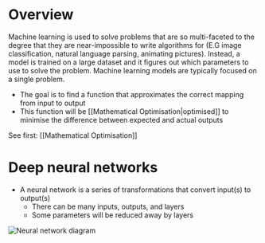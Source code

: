 # Overview
Machine learning is used to solve problems that are so multi-faceted to the degree that they are near-impossible to write algorithms for (E.G image classification, natural language parsing, animating pictures). Instead, a model is trained on a large dataset and it figures out which parameters to use to solve the problem. Machine learning models are typically focused on a single problem.

- The goal is to find a function that approximates the correct mapping from input to output
- This function will be [[Mathematical Optimisation|optimised]] to minimise the difference between expected and actual outputs

See first: [[Mathematical Optimisation]]

# Deep neural networks
- A neural network is a series of transformations that convert input(s) to output(s)
	- There can be many inputs, outputs, and layers
	- Some parameters will be reduced away by layers

![Neural network diagram](https://miro.medium.com/v2/resize:fit:1400/1*KHs1Chs6TCJDTIIQVyIJxg.png)